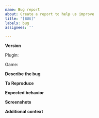 ```yaml
---
name: Bug report
about: Create a report to help us improve
title: "[BUG]"
labels: bug
assignees: ''

---
```


**Version**

Plugin: <!--(e.g.) 0.2.32!-->

Game: <!--(e.g.) 0.3.50!-->

**Describe the bug**

<!--A clear and concise description of what the bug is. Do not restart the game, and attach `veritas.log.debug`. If you already restarted the game, try to replicate the issue and immediately attach the debug log.!-->

**To Reproduce**

<!--
Steps to reproduce the behavior:
1. Go to '...'
2. Click on '....'
3. Scroll down to '....'
4. See error
!-->

**Expected behavior**

<!--A clear and concise description of what you expected to happen.!-->

**Screenshots**

<!--If applicable, add screenshots to help explain your problem.!-->

**Additional context**

<!--Add any other context about the problem here.!-->
